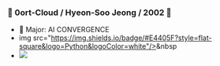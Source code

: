 ### 🔸 0ort-Cloud /  Hyeon-Soo Jeong / 2002 🔸
- 🔭 Major: AI CONVERGENCE
- img src="https://img.shields.io/badge/#E4405F?style=flat-square&logo=Python&logoColor=white"/></a>&nbsp 
- <a href="https://www.instagram.com/suspensi0n__/" target="_blank"><img src="https://img.shields.io/badge/#E4405F?style=Instagram&logo=로고&logoColor=로고색상"/></a>
<!--
**0ort-Cloud/0ort-Cloud** is a ✨ _special_ ✨ repository because its `README.md` (this file) appears on your GitHub profile.

Here are some ideas to get you started:


- 🌱 I’m currently learning ...
- 👯 I’m looking to collaborate on ...
- 🤔 I’m looking for help with ...
- 💬 Ask me about ...
- 📫 How to reach me: ...
- 😄 Pronouns: ...
- ⚡ Fun fact: ...
-->
